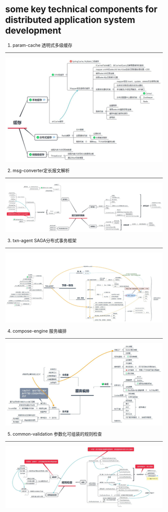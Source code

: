 some key technical components for distributed application system development
===  
  1. param-cache 透明式多级缓存
  -----------------
  ![param-cache](https://github.com/fan-long/msdemo-v2/blob/master/img/param-cache.jpg)
  
  2. msg-converter定长报文解析
  -----------------
  ![msg-converter](https://github.com/fan-long/msdemo-v2/blob/master/img/msg-converter.jpg)
  
  3. txn-agent SAGA分布式事务框架
  -----------------
  ![txn-agent](https://github.com/fan-long/msdemo-v2/blob/master/img/txn-agent.jpg)
  
  4. compose-engine 服务编排
  -----------------
  
  ![compose-engine](https://github.com/fan-long/msdemo-v2/blob/master/img/compose-engine.jpg)

  5. common-validation 参数化可组装的规则检查
  -----------------
  
  ![common-validation](https://github.com/fan-long/msdemo-v2/blob/master/img/common-verification.jpg)
